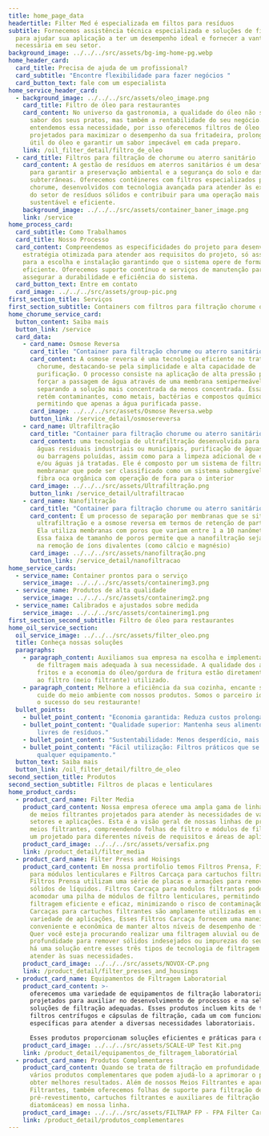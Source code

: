 ```yaml
---
title: home_page_data
headertitle: Filter Med é especializada em filtos para resíduos
subtitle: Fornecemos assistência técnica especializada e soluções de filtragem
  para ajudar sua aplicação a ter um desempenho ideal e fornecer a vantagem
  necessária em seu setor.
background_image: ../../../src/assets/bg-img-home-pg.webp
home_header_card:
  card_title: Precisa de ajuda de um profissional?
  card_subtitle: "Encontre flexibilidade para fazer negócios "
  card_button_text: fale com um especialista
home_service_header_card:
  - background_image: ../../../src/assets/oleo_image.png
    card_title: Filtro de óleo para restaurantes
    card_content: No universo da gastronomia, a qualidade do óleo não só impacta o
      sabor dos seus pratos, mas também a rentabilidade do seu negócio. Nós
      entendemos essa necessidade, por isso oferecemos filtros de óleo
      projetados para maximizar o desempenho da sua fritadeira, prolongar a vida
      útil do óleo e garantir um sabor impecável em cada preparo.
    link: /oil_filter_detail/filtro_de_oleo
  - card_title: Filtros para filtração de chorume ou aterro sanitário
    card_content: A gestão de resíduos em aterros sanitários é um desafio crucial
      para garantir a preservação ambiental e a segurança do solo e das águas
      subterrâneas. Oferecemos contêineres com filtros especializados para
      chorume, desenvolvidos com tecnologia avançada para atender às exigências
      do setor de resíduos sólidos e contribuir para uma operação mais
      sustentável e eficiente.
    background_image: ../../../src/assets/container_baner_image.png
    link: /service
home_process_card:
  card_subtitle: Como Trabalhamos
  card_title: Nosso Processo
  card_content: Compreendemos as especificidades do projeto para desenvolvemos uma
    estratégia otimizada para atender aos requisitos do projeto, só assim vamos
    para a escolha e instalação garantindo que o sistema opere de forma
    eficiente. Oferecemos suporte contínuo e serviços de manutenção para
    assegurar a durabilidade e eficiência do sistema.
  card_button_text: Entre em contato
  card_image: ../../../src/assets/group-pic.png
first_section_title: Serviços
first_section_subtitle: Containers com filtros para filtração chorume ou aterro sanitário
home_chorume_service_card:
  button_content: Saiba mais
  button_link: /service
  card_data:
    - card_name: Osmose Reversa
      card_title: "Container para filtração chorume ou aterro sanitário: Osmose Reversa"
      card_content: A osmose reversa é uma tecnologia eficiente no tratamento de
        chorume, destacando-se pela simplicidade e alta capacidade de
        purificação. O processo consiste na aplicação de alta pressão para
        forçar a passagem de água através de uma membrana semipermeável,
        separando a solução mais concentrada da menos concentrada. Essa membrana
        retém contaminantes, como metais, bactérias e compostos químicos,
        permitindo que apenas a água purificada passe.
      card_image: ../../../src/assets/Osmose Reversa.webp
      button_link: /service_detail/osmosereversa
    - card_name: Ultrafiltração
      card_title: "Container para filtração chorume ou aterro sanitário: Ultrafiltração"
      card_content: uma tecnologia de ultrafiltração desenvolvida para o tratamento de
        águas residuais industriais ou municipais, purificação de águas de rios
        ou barragens poluídas, assim como para a limpeza adicional de efluentes
        e/ou águas já tratadas. Ele é composto por um sistema de filtração
        membranar que pode ser classificado como um sistema submergível com
        fibra oca orgânica com operação de fora para o interior
      card_image: ../../../src/assets/Ultrafiltração.png
      button_link: /service_detail/ultrafiltracao
    - card_name: Nanofiltração
      card_title: "Container para filtração chorume ou aterro sanitário: Nanofiltração"
      card_content: É um processo de separação por membranas que se situa entre a
        ultrafiltração e a osmose reversa em termos de retenção de partículas.
        Ela utiliza membranas com poros que variam entre 1 a 10 nanômetros (nm).
        Essa faixa de tamanho de poros permite que a nanofiltração seja eficaz
        na remoção de íons divalentes (como cálcio e magnésio)
      card_image: ../../../src/assets/nanofiltração.png
      button_link: /service_detail/nanofiltracao
home_service_cards:
  - service_name: Container prontos para o serviço
    service_image: ../../../src/assets/containerimg3.png
  - service_name: Produtos de alta qualidade
    service_image: ../../../src/assets/containerimg2.png
  - service_name: Calibrados e ajustados sobre medida
    service_image: ../../../src/assets/containerimg1.png
first_section_second_subtitle: Filtro de óleo para restaurantes
home_oil_service_section:
  oil_service_image: ../../../src/assets/filter_oleo.png
  title: Conheça nossas soluções
  paragraphs:
    - paragraph_content: Auxiliamos sua empresa na escolha e implementação da operação
        de filtragem mais adequada à sua necessidade. A qualidade dos alimentos
        fritos e a economia do óleo/gordura de fritura estão diretamente ligadas
        ao filtro (meio filtrante) utilizado.
    - paragraph_content: Melhore a eficiência da sua cozinha, encante seus clientes e
        cuide do meio ambiente com nossos produtos. Somos o parceiro ideal para
        o sucesso do seu restaurante!
  bullet_points:
    - bullet_point_content: "Economia garantida: Reduza custos prolongando o uso do óleo."
    - bullet_point_content: "Qualidade superior: Mantenha seus alimentos frescos e
        livres de resíduos."
    - bullet_point_content: "Sustentabilidade: Menos desperdício, mais eficiência."
    - bullet_point_content: "Fácil utilização: Filtros práticos que se adaptam a
        qualquer equipamento."
  button_text: Saiba mais
  button_link: /oil_filter_detail/filtro_de_oleo
second_section_title: Produtos
second_section_subtitle: Filtros de placas e lenticulares
home_product_cards:
  - product_card_name: Filter Media
    product_card_content: Nossa empresa oferece uma ampla gama de linhas de produtos
      de meios filtrantes projetados para atender às necessidades de vários
      setores e aplicações. Esta é a visão geral de nossas linhas de produtos de
      meios filtrantes, compreendendo folhas de filtro e módulos de filtro, cada
      um projetado para diferentes níveis de requisitos e áreas de aplicação.
    product_card_image: ../../../src/assets/versafix.png
    link: /product_detail/filter_media
  - product_card_name: Filter Press and Hoisings
    product_card_content: Em nossa prortifolio temos Filtros Prensa, Filtros Carcaça
      para módulos lenticulares e Filtros Carcaça para cartuchos filtrantes.
      Filtros Prensa utilizam uma série de placas e armações para remover
      sólidos de líquidos. Filtros Carcaça para modulos filtrantes podem
      acomodar uma pilha de módulos de filtro lenticulares, permitindo uma
      filtragem eficiente e eficaz, minimizando o risco de contaminação. Filtros
      Carcaças para cartuchos filtrantes são amplamente utilizadas em uma
      variedade de aplicações, Esses Filtros Carcaça fornecem uma maneira
      conveniente e econômica de manter altos níveis de desempenho de filtragem.
      Quer você esteja procurando realizar uma filtragem aluvial ou de
      profundidade para remover sólidos indesejados ou impurezas do seu líquido,
      há uma solução entre esses três tipos de tecnologia de filtragem que pode
      atender às suas necessidades.
    product_card_image: ../../../src/assets/NOVOX-CP.png
    link: /product_detail/filter_presses_and_housings
  - product_card_name: Equipamentos de Filtragem Laboratorial
    product_card_content: >-
      oferecemos uma variedade de equipamentos de filtração laboratorial
      projetados para auxiliar no desenvolvimento de processos e na seleção de
      soluções de filtração adequadas. Esses produtos incluem kits de teste,
      filtros centrífugos e cápsulas de filtração, cada um com funcionalidades
      específicas para atender a diversas necessidades laboratoriais.

      Esses produtos proporcionam soluções eficientes e práticas para diversas necessidades de filtração em ambientes laboratoriais, facilitando o desenvolvimento e a otimização de processos de filtração.
    product_card_image: ../../../src/assets/SCALE-UP Test Kit.png
    link: /product_detail/equipamentos_de_filtragem_laboratórial
  - product_card_name: Produtos Complementares
    product_card_content: Quando se trata de filtração em profundidade, existem
      vários produtos complementares que podem ajudá-lo a aprimorar o processo e
      obter melhores resultados. Além de nossos Meios Filtrantes e aparelhos
      Filtrantes, também oferecemos folhas de suporte para filtração de
      pré-revestimento, cartuchos filtrantes e auxiliares de filtração (terra de
      diatomáceas) em nossa linha.
    product_card_image: ../../../src/assets/FILTRAP FP - FPA Filter Cartridges.png
    link: /product_detail/produtos_complementares
---
```

